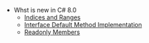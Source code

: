 * Whst is new in C# 8.0
  * [Indices and Ranges](indices-and-ranges.md)
  * [Interface Default Method Implementation](interface-default-method-implementation.md)
  * [Readonly Members](readonly-members.md)

